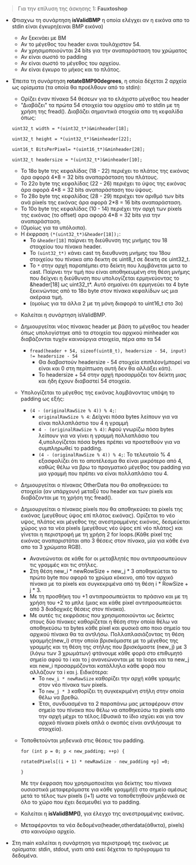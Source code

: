 > Για την επίλυση της άσκησης 1: **Fauxtoshop** 

* Φτιαχνω τη συνάρτηση **isValidBMP** η οποία ελέγχει αν η εικόνα απο το stdin είναι έγκυρη(ειναι BMP εικόνα)
    - Αν ξεκινάει με BM
    - Αν το μέγεθος του header ειναι τουλάχιστον 54.
    - Αν χρησιμοποιούνται 24 bits για την αναπαράσταση του χρώματος
    - Αν είναι σωστό το padding
    - Αν είναι σωστό το μέγεθος του αρχείου.
    - Αν είναι έγκυρο το μήκος και το πλάτος.


* Έπειτα τη συνάρτηση **rotateBMP90degrees**, η οποία δέχεται 2 αρχεία ως ορίσματα (τα οποία θα προέλθουν από το stdin):
    * Ορίζει έναν πίνακα 54 θέσεων για το ελάχιστο μέγεθος του header
    * "Διαβάζει" τα πρώτα 54 στοιχεία του αρχείου από το stdin με τη χρήση της fread(). Διαβάζει σημαντικά στοιχεία απο τη κεφαλίδα όπως:

    ```uint32_t width = *(uint32_t*)&minheader[18];```

    ```uint32_t height = *(uint32_t*)&minheader[22];```

    ```uint16_t BitsPerPixel= *(uint16_t*)&minheader[28];```

    ```uint32_t headersize = *(uint32_t*)&minheader[10];```


    * Το 18ο byte της κεφαλίδας (18 - 22) περιέχει το πλάτος της εικόνας άρα αφορά 4*8 = 32 bits αναπαράσταση του πλάτους.
    * Το 22ο byte της κεφαλίδας (22 - 26) περιέχει το ύψος της εικόνας άρα αφορά 4*8 = 32 bits αναπαράσταση του ύψους.
    * Το 28ο byte της κεφαλίδας (28 - 29) περιέχει τον αριθμό των bits ανά pixels της εικόνας άρα αφορά 2*8 = 16 bits αναπαράσταση.
    * Το 10ο byte της κεφαλίδας (10 - 14) περιέχει την αρχή των pixels της εικόνας (το offset) αρα αφορά 4*8 = 32 bits για την αναπαράσταση.
    * (Ομοίως για τα υπόλοιπα).

    - Η έκφραση ```(*(uint32_t*)&header[18]);```:  
        * Το ```&header[18]```  παίρνει τη διεύθυνση της μνήμης του 18 στοιχείου του πίνακα header.
        * Το ```(uint32_t*)``` κάνει cast τη διευθυνση μνήμης του 18ου στοιχείου του πίνακα απο δεικτη σε uint8_t σε δεικτη σε uint32_t.
        * To ```*``` στην αρχή παραπέμπει στο δείκτη που λαμβάνεται μετα το cast. Παίρνει την τιμή που είναι αποθηκευμένη στη θέση μνήμης που δείχνει η διεύθυνση που υπολογίζεται ερμηνεύοντας το &header[18] ως uint32_t*. Αυτό σημαίνει ότι ερμηνεύει τα 4 byte ξεκινώντας από το 18ο byte στον πίνακα κεφαλίδων ως μια ακέραια τιμή.
        * (ομοίως για τα άλλα 2 με τη μόνη διαφορά το uint16_t στο 3ο)

    * Καλείται η συνάρτηση isValidBMP.
    * Δημιουργείται νέος πίνακας header με βάση το μέγεθος του header όπως υπολογίστηκε από τα στοιχεία του αρχικού minheader και διαβάζονται τυχόν καινούργια στοιχεία, πέρα απο τα 54
        - ```fread(header + 54, sizeof(uint8_t), headersize - 54, input) != headersize - 54```
            * Θα διαβαστούν headersize - 54 στοιχεία επιπλέον(μπορεί να είναι και 0 στη περίπτωση αυτή δεν θα αλλάξει κάτι).
            * Το headersize + 54 στην αρχή προσαρμόζει τον δείκτη μιας και ήδη έχουν διαβαστεί 54 στοιχεία.
    * Υπολογίζεται το μέγεθος της εικόνας λαμβάνοντας υπόψη το padding ως εξής: 

        * ```(4 - (originalRawSize % 4)) % 4;```: 
            * ```originalRawSize % 4```: Δείχνει πόσα bytes λείπουν για να είναι πολλαπλάστιο του 4 η γραμμή
            * ```4 - (originalRawSize % 4)```: Αφού γνωρίζω πόσα bytes λείπουν για να γίνει η γραμμή πολλαπλάσιο του 4,υπολογίζεται πόσα bytes πρέπει να προστεθούν για να συμπληρωθεί το padding.
            * ```(4 - (originalRawSize % 4)) % 4;```: Το τελευταίο % 4 εξασφαλίζει ότι το αποτέλεσμα θα είναι μικρότερο από 4, καθώς θέλω να βρω το πραγματικό μέγεθος του padding για μια γραμμή που πρέπει να είναι πολλαπλάσιο του 4.

    * Δημιουργείται ο πίνακας OtherData που θα αποθηκεύσει τα στοιχεία (αν υπάρχουν) μεταξύ του header και των pixels και διαβάζονται με τη χρήση της fread().

    * Δημιουργείται ο πίνακας pixels που θα αποθηκεύσει τα pixels της εικόνας (μεγέθους ύψος επί πλάτος εικόνας). Ορίζεται το νέο υψος, πλάτος και μέγεθος της ανεστραμμένης εικόνας, δεσμεύεται χώρος για τα νέα pixels (μεγέθους νέο ύψος επί νέο πλάτος) και γίνεται η περιστροφή με τη χρήση 2 for loops.(Κάθε pixel της εικόνας αναπαριστάται απο 3 θέσεις στον πίνακα, μία για κάθε ένα απο τα 3 χρώματα RGB). 
        - Ανανεώνοται σε κάθε for οι μεταβλητές που αντιπροσωπεύουν τις γραμμές και τις στήλες.
        - Στη θέση new_i * newRowSize + new_j * 3 αποθηκεύεται το πρώτο byte που αφορά το χρώμα κόκκινο, από τον αρχικό πίνακα με τα pixels και συγκεκριμένα από τη θέση i * RowSize + j * 3.
        - Με τη προσθήκη του +1 αντιπροσωπεύεται το πράσινο και με τη χρήση του +2 το μπλε (μιας και κάθε pixel αντιπροσωπεύεται από 3 διαδοχικές θέσεις στον πίνακα).
        - Με αυτές τις εκφράσεις που χρησιμοποιούνται ως δείκτες στους δύο πίνακες καθορίζεται η θέση στην οποία θέλω να αποθηκεύσω τα bytes κάθε pixel και φυσικά απο ποιo σημείο του αρχικού πίνακα θα τα αντλήσω. Πολλαπλασιάζοντας τη θέση γραμμής(new_i) στην οποία βρισκόμαστε με το μέγεθος της γραμμής και τη θέση της στήλης που βρισκόμαστε (new_j) με 3 (λόγω των 3 χρωμάτων) φτάνουμε κάθε φορά στο επιθυμητό σημείο αφού το i και το j ανανεώνονται με τα loops και τα new_j και new_i προσαρμόζονται κατάλληλα κάθε φορά που αλλάζουν τα i και j. Ειδικότερα:
            -  Το ```new_i * newRawSize``` καθορίζει την αρχή κάθε γραμμής στον νέο πίνακα των pixels.
            - Το ```new_j * 3``` καθορίζει τη συγκεκριμένη στήλη στην οποία θέλω να βρεθώ.
            - Έτσι, συνδυασμένα τα 2 παραπάνω μας μεταφέρουν στον σημείο του πίνακα που θέλω να αποθηκεύσω τα pixels απο την αρχή μέχρι το τέλος.(Φυσικά το ίδιο ισχύει και για τον αρχικό πίνακα pixels απλά ο σκοπός είναι αντλήσουμε τα στοιχεία).
    * Τοποθετούνται μηδενικά στις θέσεις του padding.
    
        ```for (int p = 0; p < new_padding; ++p) {```

        ```rotatedPixels[(i + 1) * newRawSize - new_padding +p] =0;```

        ```}```

        Με την έκφραση που χρησιμοποιείται για δείκτης του πίνακα ουσιαστικά μεταφερόμαστε για κάθε γραμμή(i) στο σημείο αμέσως μετά το τέλος των pixels (i+1) ωστε να τοποθετηθούν μηδενικά σε όλο το χώρο που έχει δεσμευθεί για το padding.

    * Καλείται η **isValidBMP()**, για έλεγχο της ανεστραμμένης εικόνας.
    * Mεταφέρονται τα νέα δεδομένα(header,otherdata(άθικτα), pixels) στο καινούριο αρχείο.

* Στη main καλείται η συνάρτηση για περιστροφή της εικόνας με ορίσματα: stdin, stdout, γιατι από εκεί δέχεται το πρόγραμμα τα δεδομένα.
